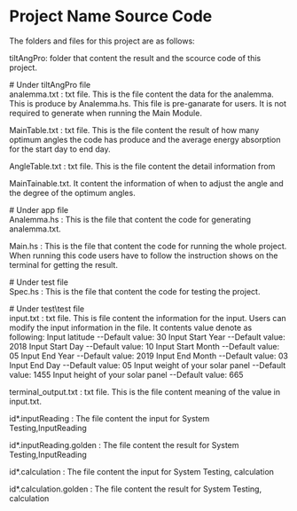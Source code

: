 # Project Name Source Code

The folders and files for this project are as follows:

tiltAngPro: folder that content the result and the scource code of this project.

\# Under tiltAngPro file\
analemma.txt : txt file. This is the file content the data for the analemma.
    This is produce by Analemma.hs. This file is pre-ganarate for users. It is not 
    required to generate when running the Main Module.

MainTable.txt : txt file. This is the file content the result of how many optimum 
    angles the code has produce and the average energy absorption for the start day 
    to end day.

AngleTable.txt : txt file. This is the file content the detail information from                     

MainTainable.txt. It content the information of when to adjust the angle and the degree of the optimum angles.

\# Under app file\
Analemma.hs : This is the file that content the code for generating analemma.txt.

Main.hs : This is the file that content the code for running the whole
project. When running this code users have to follow the instruction
shows on the terminal for getting the result.

\# Under test file\
Spec.hs : This is the file that content the code for testing the project.

\# Under test\test file\
input.txt : txt file. This is file content the information for the input.
Users can modify the input information in the file.
It contents value denote as following:
Input latitude  --Default value: 30
Input Start Year --Default value: 2018
Input Start Day --Default value: 10
Input Start Month --Default value: 05
Input End Year --Default value: 2019
Input End Month --Default value: 03
Input End Day --Default value: 05
Input weight of your solar panel --Default value: 1455
Input height of your solar panel --Default value: 665

terminal_output.txt : txt file. This is the file content meaning of the value in input.txt.

id*.inputReading : The file content the input for System Testing,InputReading

id*.inputReading.golden : The file content the result for System Testing,InputReading

id*.calculation : The file content the input for System Testing, calculation

id*.calculation.golden : The file content the result for System Testing, calculation
